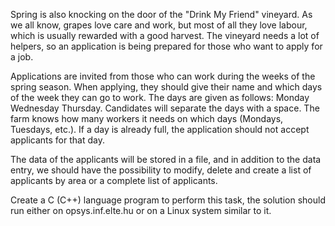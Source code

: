 Spring is also knocking on the door of the "Drink My Friend" vineyard. As we all know, grapes love care and work, but most of all they love labour, which is usually rewarded with a good harvest. The vineyard needs a lot of helpers, so an application is being prepared for those who want to apply for a job.

Applications are invited from those who can work during the weeks of the spring season. When applying, they should give their name and which days of the week they can go to work. The days are given as follows: Monday Wednesday Thursday. Candidates will separate the days with a space. The farm knows how many workers it needs on which days (Mondays, Tuesdays, etc.). If a day is already full, the application should not accept applicants for that day.

The data of the applicants will be stored in a file, and in addition to the data entry, we should have the possibility to modify, delete and create a list of applicants by area or a complete list of applicants.

Create a C (C++) language program to perform this task, the solution should run either on opsys.inf.elte.hu or on a Linux system similar to it.

